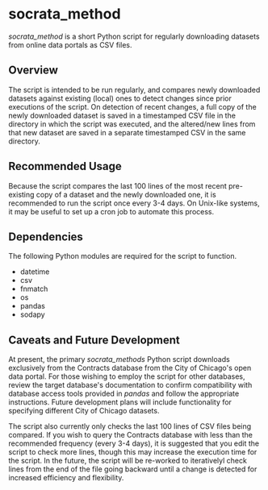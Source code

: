 # socrata_method

*socrata_method* is a short Python script for regularly downloading datasets from online data portals as CSV files.

## Overview

The script is intended to be run regularly, and compares newly downloaded datasets against existing (local) ones to detect changes since prior executions of the script. On detection of recent changes, a full copy of the newly downloaded dataset is saved in a timestamped CSV file in the directory in which the script was executed, and the altered/new lines from that new dataset are saved in a separate timestamped CSV in the same directory. 

## Recommended Usage

Because the script compares the last 100 lines of the most recent pre-existing copy of a dataset and the newly downloaded one, it is recommended to run the script once every 3-4 days. On Unix-like systems, it may be useful to set up a cron job to automate this process.

## Dependencies

The following Python modules are required for the script to function.
- datetime
- csv
- fnmatch
- os
- pandas
- sodapy

## Caveats and Future Development

At present, the primary *socrata_methods* Python script downloads exclusively from the Contracts database from the City of Chicago's open data portal. For those wishing to employ the script for other databases, review the target database's documentation to confirm compatibility with database access tools provided in *pandas* and follow the appropriate instructions. Future development plans will include functionality for specifying different City of Chicago datasets. 

The script also currently only checks the last 100 lines of CSV files being compared. If you wish to query the Contracts database with less than the recommended frequency (every 3-4 days), it is suggested that you edit the script to check more lines, though this may increase the execution time for the script. In the future, the script will be re-worked to iterativelyl check lines from the end of the file going backward until a change is detected for increased efficiency and flexibility. 
